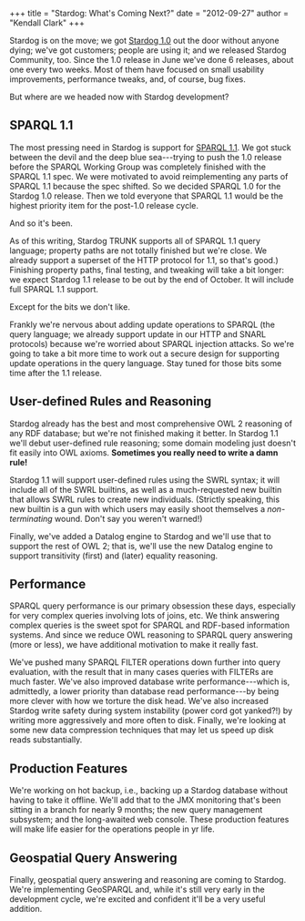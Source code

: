 +++
title = "Stardog: What's Coming Next?"
date = "2012-09-27"
author = "Kendall Clark"
+++

Stardog is on the move; we got <a href="http://stardog.com/">Stardog
1.0</a> out the door without anyone dying; we've got customers; people
are using it; and we released Stardog Community, too.<!--more--> Since the 1.0
release in June we've done 6 releases, about one every two weeks. Most
of them have focused on small usability improvements, performance
tweaks, and, of course, bug fixes.

But where are we headed now with Stardog development?

## SPARQL 1.1

The most pressing need in Stardog is support for
[SPARQL 1.1](http://www.w3.org/TR/sparql11-query/). We got stuck
between the devil and the deep blue sea---trying to push the 1.0
release before the SPARQL Working Group was completely finished with
the SPARQL 1.1 spec. We were motivated to avoid reimplementing any
parts of SPARQL 1.1 because the spec shifted. So we decided SPARQL 1.0
for the Stardog 1.0 release. Then we told everyone that SPARQL 1.1
would be the highest priority item for the post-1.0 release cycle.

And so it's been. 

As of this writing, Stardog TRUNK supports all of SPARQL 1.1 query
language; property paths are not totally finished but we're close. We
already support a superset of the HTTP protocol for 1.1, so that's
good.) Finishing property paths, final testing, and tweaking will take
a bit longer: we expect Stardog 1.1 release to be out by the end of
October. It will include full SPARQL 1.1 support.

Except for the bits we don't like. 

Frankly we're nervous about adding update operations to SPARQL (the
query language; we already support update in our HTTP and SNARL
protocols) because we're worried about SPARQL injection attacks. So
we're going to take a bit more time to work out a secure design for
supporting update operations in the query language. Stay tuned for
those bits some time after the 1.1 release.

## User-defined Rules and Reasoning

Stardog already has the best and most comprehensive OWL 2 reasoning of
any RDF database; but we're not finished making it better. In Stardog
1.1 we'll debut user-defined rule reasoning; some domain modeling just
doesn't fit easily into OWL axioms. **Sometimes you really need to
write a damn rule!**

Stardog 1.1 will support user-defined rules using the SWRL syntax; it
will include all of the SWRL builtins, as well as a much-requested new
builtin that allows SWRL rules to create new individuals. (Strictly
speaking, this new builtin is a gun with which users may easily shoot
themselves a *non-terminating* wound. Don't say you weren't warned!)

Finally, we've added a Datalog engine to Stardog and we'll use that to
support the rest of OWL 2; that is, we'll use the new Datalog engine
to support transitivity (first) and (later) equality reasoning.

## Performance

SPARQL query performance is our primary obsession these days,
especially for very complex queries involving lots of joins, etc. We
think answering complex queries is the sweet spot for SPARQL and
RDF-based information systems. And since we reduce OWL reasoning to
SPARQL query answering (more or less), we have additional motivation
to make it really fast.

We've pushed many SPARQL FILTER operations down further into query
evaluation, with the result that in many cases queries with FILTERs
are much faster. We've also improved database write performance---which
is, admittedly, a lower priority than database read performance---by
being more clever with how we torture the disk head. We've also
increased Stardog write safety during system instability (power cord
got yanked?!) by writing more aggressively and more often to
disk. Finally, we're looking at some new data compression techniques
that may let us speed up disk reads substantially.

## Production Features

We're working on hot backup, i.e., backing up a Stardog database
without having to take it offline. We'll add that to the JMX
monitoring that's been sitting in a branch for nearly 9 months; the
new query management subsystem; and the long-awaited web
console. These production features will make life easier for the
operations people in yr life.

## Geospatial Query Answering

Finally, geospatial query answering and reasoning are coming to
Stardog. We're implementing GeoSPARQL and, while it's still very early
in the development cycle, we're excited and confident it'll be a very
useful addition.
